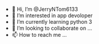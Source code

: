 - 👋 Hi, I’m @JerryNTom6133
- 👀 I’m interested in app devoloper
- 🌱 I’m currently learning python 3
- 💞️ I’m looking to collaborate on ...
- 📫 How to reach me ...

<!---
JerryNTom6133/JerryNTom6133 is a ✨ special ✨ repository because its `README.md` (this file) appears on your GitHub profile.
You can click the Preview link to take a look at your changes.
--->
